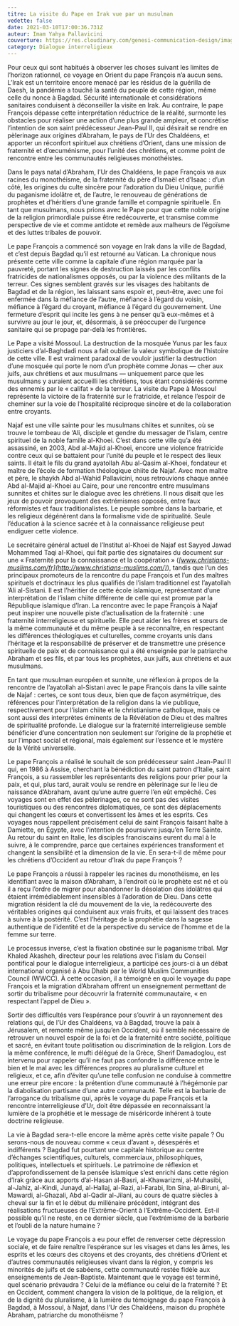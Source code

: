 ```yaml
---
titre: La visite du Pape en Irak vue par un musulman
vedette: false
date: 2021-03-10T17:00:36.731Z
auteur: Imam Yahya Pallavicini
couverture: https://res.cloudinary.com/genesi-communication-design/image/upload/v1615402714/ihei/ImamYahyaPallavicinietPapeFranc%CC%A7ois_imsros.jpg
category: Dialogue interreligieux
---
```

Pour ceux qui sont habitués à observer les choses suivant les limites de l’horizon rationnel, ce voyage en Orient du pape François n’a aucun sens. L’Irak est un territoire encore menacé par les résidus de la guérilla de Daesh, la pandémie a touché la santé du peuple de cette région, même celle du nonce à Bagdad. Sécurité internationale et considérations sanitaires conduisent à déconseiller la visite en Irak. Au contraire, le pape François dépasse cette interprétation réductrice de la réalité, surmonte les obstacles pour réaliser une action d’une plus grande ampleur, et concrétise l’intention de son saint prédécesseur Jean-Paul II, qui désirait se rendre en pèlerinage aux origines d’Abraham, le pays de l’Ur des Chaldéens, et apporter un réconfort spirituel aux chrétiens d’Orient, dans une mission de fraternité et d’œcuménisme, pour l’unité des chrétiens, et comme point de rencontre entre les communautés religieuses monothéistes.

Dans le pays natal d’Abraham, l’Ur des Chaldéens, le pape François va aux racines du monothéisme, de la fraternité du père d’Ismaël et d’Isaac&nbsp;: d’un côté, les origines du culte sincère pour l’adoration du Dieu Unique, purifié du paganisme idolâtre et, de l’autre, le renouveau de générations de prophètes et d’héritiers d’une grande famille et compagnie spirituelle. En tant que musulmans, nous prions avec le Pape pour que cette noble origine de la religion primordiale puisse être redécouverte, et transmise comme perspective de vie et comme antidote et remède aux malheurs de l’égoïsme et des luttes tribales de pouvoir.

Le pape François a commencé son voyage en Irak dans la ville de Bagdad, et c’est depuis Bagdad qu’il est retourné au Vatican. La chronique nous présente cette ville comme la capitale d’une région marquée par la pauvreté, portant les signes de destruction laissés par les conflits fratricides de nationalismes opposés, ou par la violence des militants de la terreur. Ces signes semblent gravés sur les visages des habitants de Bagdad et de la région, les laissant sans espoir et, peut-être, avec une foi enfermée dans la méfiance de l’autre, méfiance à l’égard du voisin, méfiance à l’égard du croyant, méfiance à l’égard du gouvernement. Une fermeture d’esprit qui incite les gens à ne penser qu’à eux-mêmes et à survivre au jour le jour, et, désormais, à se préoccuper de l’urgence sanitaire qui se propage par-delà les frontières.

Le Pape a visité Mossoul. La destruction de la mosquée Yunus par les faux justiciers d’al-Baghdadi nous a fait oublier la valeur symbolique de l’histoire de cette ville. Il est vraiment paradoxal de vouloir justifier la destruction d’une mosquée qui porte le nom d’un prophète comme Jonas —&nbsp;cher aux juifs, aux chrétiens et aux musulmans&nbsp;— uniquement parce que les musulmans y auraient accueilli les chrétiens, tous étant considérés comme des ennemis par le «&nbsp;califat&nbsp;» de la terreur. La visite du Pape à Mossoul représente la victoire de la fraternité sur le fratricide, et relance l’espoir de cheminer sur la voie de l’hospitalité réciproque sincère et de la collaboration entre croyants.

Najaf est une ville sainte pour les musulmans chiites et sunnites, où se trouve le tombeau de ‘Ali, disciple et gendre du messager de l’islam, centre spirituel de la noble famille al-Khoei. C’est dans cette ville qu’a été assassiné, en 2003, Abd al-Majid al-Khoei, encore une violence fratricide contre ceux qui se battaient pour l’unité du peuple et le respect des lieux saints. Il était le fils du grand ayatollah Abu al-Qasim al-Khoei, fondateur et maître de l’école de formation théologique chiite de Najaf. Avec mon maître et père, le shaykh Abd al-Wahid Pallavicini, nous retrouvions chaque année Abd al-Majid al-Khoei au Caire, pour une rencontre entre musulmans sunnites et chiites sur le dialogue avec les chrétiens. Il nous disait que les jeux de pouvoir provoquent des extrémismes opposés, entre faux réformistes et faux traditionalistes. Le peuple sombre dans la barbarie, et les religieux dégénèrent dans la formalisme vide de spiritualité. Seule l’éducation à la science sacrée et à la connaissance religieuse peut endiguer cette violence.

Le secrétaire général actuel de l’Institut al-Khoei de Najaf est Sayyed Jawad Mohammed Taqi al-Khoei, qui fait partie des signataires du document sur une «&nbsp;Fraternité pour la connaissance et la coopération&nbsp;» (*[www.christians-muslims.com/fr](http://www.christians-muslims.com/)*), tandis que l’un des principaux promoteurs de la rencontre du pape François et l’un des maîtres spirituels et doctrinaux les plus qualifiés de l’islam traditionnel est l’ayatollah ‘Ali al-Sistani. Il est l’héritier de cette école islamique, représentant d’une interprétation de l’islam chiite différente de celle qui est promue par la République islamique d’Iran. La rencontre avec le pape François à Najaf peut inspirer une nouvelle piste d’actualisation de la fraternité&nbsp;: une fraternité interreligieuse et spirituelle. Elle peut aider les frères et sœurs de la même communauté et du même peuple à se reconnaître, en respectant les différences théologiques et culturelles, comme croyants unis dans l’héritage et la responsabilité de préserver et de transmettre une présence spirituelle de paix et de connaissance qui a été enseignée par le patriarche Abraham et ses fils, et par tous les prophètes, aux juifs, aux chrétiens et aux musulmans.

En tant que musulman européen et sunnite, une réflexion à propos de la rencontre de l’ayatollah al-Sistani avec le pape François dans la ville sainte de Najaf&nbsp;: certes, ce sont tous deux, bien que de façon asymétrique, des références pour l’interprétation de la religion dans la vie publique, respectivement pour l’islam chiite et le christianisme catholique, mais ce sont aussi des interprètes éminents de la Révélation de Dieu et des maîtres de spiritualité profonde. Le dialogue sur la fraternité interreligieuse semble bénéficier d’une concentration non seulement sur l’origine de la prophétie et sur l’impact social et régional, mais également sur l’essence et le mystère de la Vérité universelle.

Le pape François a réalisé le souhait de son prédécesseur saint Jean-Paul II qui, en 1986 à Assise, cherchant la bénédiction du saint patron d’Italie, saint François, a su rassembler les représentants des religions pour prier pour la paix, et qui, plus tard, aurait voulu se rendre en pèlerinage sur le lieu de naissance d’Abraham, avant qu’une autre guerre l’en eût empêché. Ces voyages sont en effet des pèlerinages, ce ne sont pas des visites touristiques ou des rencontres diplomatiques, ce sont des déplacements qui changent les cœurs et convertissent les âmes et les esprits. Ces voyages nous rappellent précisément celui de saint François faisant halte à Damiette, en Égypte, avec l’intention de poursuivre jusqu’en Terre Sainte. Au retour du saint en Italie, les disciples franciscains eurent du mal à le suivre, à le comprendre, parce que certaines expériences transforment et changent la sensibilité et la dimension de la vie. En sera-t-il de même pour les chrétiens d’Occident au retour d’Irak du pape François&nbsp;?

Le pape François a réussi à rappeler les racines du monothéisme, en les identifiant avec la maison d’Abraham, à l’endroit où le prophète est né et où il a reçu l’ordre de migrer pour abandonner la désolation des idolâtres qui étaient irrémédiablement insensibles à l’adoration de Dieu. Dans cette migration résident la clé du mouvement de la vie, la redécouverte des véritables origines qui conduisent aux vrais fruits, et qui laissent des traces à suivre à la postérité. C’est l’héritage de la prophétie dans la sagesse authentique de l’identité et de la perspective du service de l’homme et de la femme sur terre.

Le processus inverse, c’est la fixation obstinée sur le paganisme tribal. Mgr Khaled Akasheh, directeur pour les relations avec l’islam du Conseil pontifical pour le dialogue interreligieux, a participé ces jours-ci à un débat international organisé à Abu Dhabi par le World Muslim Communities Council (WWCC). À cette occasion, il a témoigné en quoi le voyage du pape François et la migration d’Abraham offrent un enseignement permettant de sortir du tribalisme pour découvrir la fraternité communautaire, «&nbsp;en respectant l’appel de Dieu&nbsp;».

Sortir des difficultés vers l’espérance pour s’ouvrir à un rayonnement des relations qui, de l’Ur des Chaldéens, va à Bagdad, trouve la paix à Jérusalem, et remonte même jusqu’en Occident, où il semble nécessaire de retrouver un nouvel espoir de la foi et de la fraternité entre société, politique et sacré, en évitant toute politisation ou discrimination de la religion. Lors de la même conférence, le mufti délégué de la Grèce, Sherif Damadoglou, est intervenu pour rappeler qu’il ne faut pas confondre la différence entre le bien et le mal avec les différences propres au pluralisme culturel et religieux, et ce, afin d’éviter qu’une telle confusion ne conduise à commettre une erreur pire encore&nbsp;: la prétention d’une communauté à l’hégémonie par la diabolisation partisane d’une autre communauté. Telle est la barbarie de l’arrogance du tribalisme qui, après le voyage du pape François et la rencontre interreligieuse d’Ur, doit être dépassée en reconnaissant la lumière de la prophétie et le message de miséricorde inhérent à toute doctrine religieuse.

La vie à Bagdad sera-t-elle encore la même après cette visite papale&nbsp;? Ou serons-nous de nouveau comme «&nbsp;ceux d’avant&nbsp;», désespérés et indifférents&nbsp;? Bagdad fut pourtant une capitale historique au centre d’échanges scientifiques, culturels, commerciaux, philosophiques, politiques, intellectuels et spirituels. Le patrimoine de réflexion et d’approfondissement de la pensée islamique s’est enrichi dans cette région d’Irak grâce aux apports d’al-Hasan al-Basri, al-Khawarizmi, al-Muhasibi, al-Jahiz, al-Kindi, Junayd, al-Hallaj, al-Razi, al-Farabi, Ibn Sina, al-Biruni, al-Mawardi, al-Ghazali, Abd al-Qadir al-Jilani, au cours de quatre siècles à cheval sur la fin et le début du millénaire précédent, intégrant des réalisations fructueuses de l’Extrême-Orient à l’Extrême-Occident. Est-il possible qu’il ne reste, en ce dernier siècle, que l’extrémisme de la barbarie et l’oubli de la nature humaine&nbsp;?

[](<>)Le voyage du pape François a eu pour effet de renverser cette dépression sociale, et de faire renaître l’espérance sur les visages et dans les âmes, les esprits et les cœurs des citoyens et des croyants, des chrétiens d’Orient et d’autres communautés religieuses vivant dans la région, y compris les minorités de juifs et de sabéens, cette communauté restée fidèle aux enseignements de Jean-Baptiste. Maintenant que le voyage est terminé, quel scénario prévaudra&nbsp;? Celui de la méfiance ou celui de la fraternité&nbsp;? Et en Occident, comment changera la vision de la politique, de la religion, et de la dignité du pluralisme, à la lumière du témoignage du pape François à Bagdad, à Mossoul, à Najaf, dans l’Ur des Chaldéens, maison du prophète Abraham, patriarche du monothéisme&nbsp;?